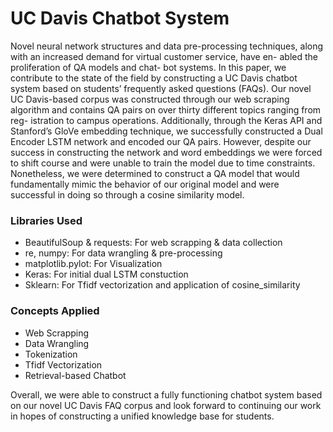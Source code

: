 # UC Davis Chatbot System

Novel neural network structures and data pre-processing techniques, along with an increased demand for virtual customer service, have en- abled the proliferation of QA models and chat- bot systems. In this paper, we contribute to the state of the field by constructing a UC Davis chatbot system based on students’ frequently asked questions (FAQs). Our novel UC Davis-based corpus was constructed through our web scraping algorithm and contains QA pairs on over thirty different topics ranging from reg- istration to campus operations. Additionally, through the Keras API and Stanford’s GloVe embedding technique, we successfully constructed a Dual Encoder LSTM network and encoded our QA pairs. However, despite our success in constructing the network and word embeddings we were forced to shift course and were unable to train the model due to time constraints. Nonetheless, we were determined to construct a QA model that would fundamentally mimic the behavior of our original model and were successful in doing so through a cosine similarity model. 

### Libraries Used
- BeautifulSoup & requests: For web scrapping & data collection
- re, numpy: For data wrangling & pre-processing
- matplotlib.pylot: For Visualization
- Keras: For initial dual LSTM constuction
- Sklearn: For Tfidf vectorization and application of cosine_similarity

### Concepts Applied
- Web Scrapping
- Data Wrangling
- Tokenization
- Tfidf Vectorization
- Retrieval-based Chatbot

Overall, we were able to construct a fully functioning chatbot system based on our novel UC Davis FAQ corpus and look forward to continuing our work in hopes of constructing a unified knowledge base for students.

